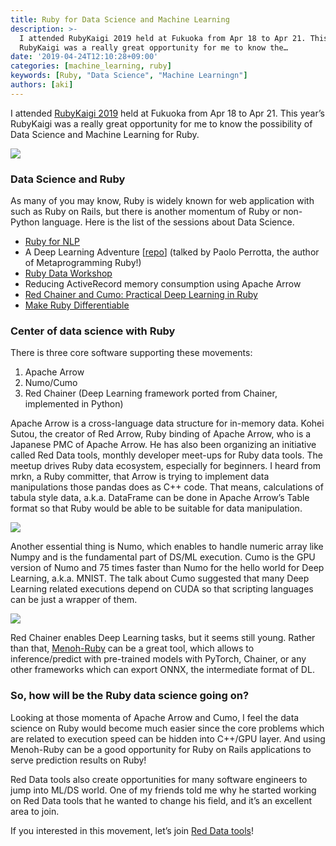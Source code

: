 ```yaml
---
title: Ruby for Data Science and Machine Learning
description: >-
  I attended RubyKaigi 2019 held at Fukuoka from Apr 18 to Apr 21. This year’s
  RubyKaigi was a really great opportunity for me to know the…
date: '2019-04-24T12:10:28+09:00'
categories: [machine_learning, ruby]
keywords: [Ruby, "Data Science", "Machine Learningn"]
authors: [aki]
---
```


I attended [RubyKaigi 2019](https://rubykaigi.org/2019) held at Fukuoka from Apr 18 to Apr 21. This year’s RubyKaigi was a really great opportunity for me to know the possibility of Data Science and Machine Learning for Ruby.

![](/img/0__yHSEXuY1I2U__4ysS.jpg)

### Data Science and Ruby

As many of you may know, Ruby is widely known for web application with such as Ruby on Rails, but there is another momentum of Ruby or non-Python language. Here is the list of the sessions about Data Science.

*   [Ruby for NLP](http://youchan.org/RubyKaigi2019 "http://youchan.org/RubyKaigi2019")
*   A Deep Learning Adventure \[[repo](https://github.com/nusco/deep_learning_adventure)\] (talked by Paolo Perrotta, the author of Metaprogramming Ruby!)
*   [Ruby Data Workshop](https://docs.google.com/presentation/d/1wYBqdlv-rBqCcjqaT4pbqYnpA9cDlTr2iKpGAQ-Mz-I/edit "https://docs.google.com/presentation/d/1wYBqdlv-rBqCcjqaT4pbqYnpA9cDlTr2iKpGAQ-Mz-I/edit")
*   Reducing ActiveRecord memory consumption using Apache Arrow
*   [Red Chainer and Cumo: Practical Deep Learning in Ruby](https://speakerdeck.com/sonots/red-chainer-and-cumo-practical-deep-learning-in-ruby-at-rubykaigi-2019 "https://speakerdeck.com/sonots/red-chainer-and-cumo-practical-deep-learning-in-ruby-at-rubykaigi-2019")
*   [Make Ruby Differentiable](https://www.slideshare.net/nagachika/make-ruby-differentiable "https://www.slideshare.net/nagachika/make-ruby-differentiable")

### Center of data science with Ruby

There is three core software supporting these movements:

1.  Apache Arrow
2.  Numo/Cumo
3.  Red Chainer (Deep Learning framework ported from Chainer, implemented in Python)

Apache Arrow is a cross-language data structure for in-memory data. Kohei Sutou, the creator of Red Arrow, Ruby binding of Apache Arrow, who is a Japanese PMC of Apache Arrow. He has also been organizing an initiative called Red Data tools, monthly developer meet-ups for Ruby data tools. The meetup drives Ruby data ecosystem, especially for beginners. I heard from mrkn, a Ruby committer, that Arrow is trying to implement data manipulations those pandas does as C++ code. That means, calculations of tabula style data, a.k.a. DataFrame can be done in Apache Arrow’s Table format so that Ruby would be able to be suitable for data manipulation.

![](/img/0__r3ToqacydBaYmyh1.jpg)

Another essential thing is Numo, which enables to handle numeric array like Numpy and is the fundamental part of DS/ML execution. Cumo is the GPU version of Numo and 75 times faster than Numo for the hello world for Deep Learning, a.k.a. MNIST. The talk about Cumo suggested that many Deep Learning related executions depend on CUDA so that scripting languages can be just a wrapper of them.

![](/img/0__0R6wvTiO6WQw79bD.jpg)

Red Chainer enables Deep Learning tasks, but it seems still young. Rather than that, [Menoh-Ruby](https://github.com/pfnet-research/menoh-ruby "https://github.com/pfnet-research/menoh-ruby") can be a great tool, which allows to inference/predict with pre-trained models with PyTorch, Chainer, or any other frameworks which can export ONNX, the intermediate format of DL.

### So, how will be the Ruby data science going on?

Looking at those momenta of Apache Arrow and Cumo, I feel the data science on Ruby would become much easier since the core problems which are related to execution speed can be hidden into C++/GPU layer. And using Menoh-Ruby can be a good opportunity for Ruby on Rails applications to serve prediction results on Ruby!

Red Data tools also create opportunities for many software engineers to jump into ML/DS world. One of my friends told me why he started working on Red Data tools that he wanted to change his field, and it’s an excellent area to join.

If you interested in this movement, let’s join [Red Data tools](https://red-data-tools.github.io/)!